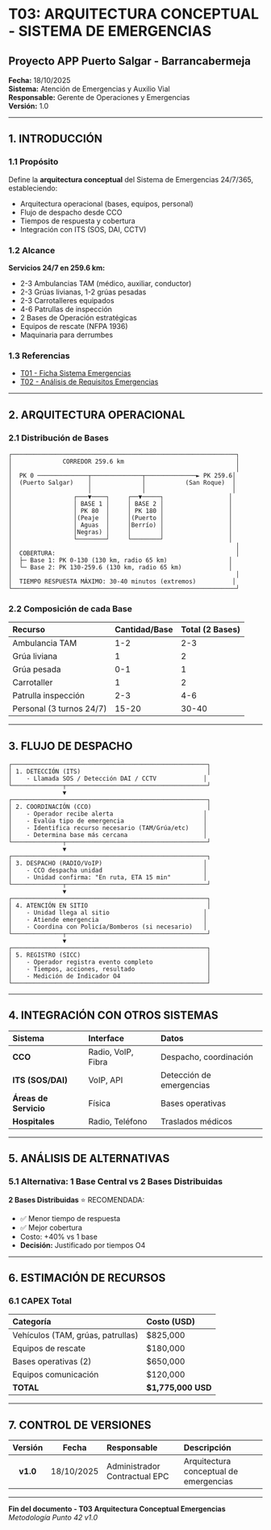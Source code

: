 # T03: ARQUITECTURA CONCEPTUAL - SISTEMA DE EMERGENCIAS
## Proyecto APP Puerto Salgar - Barrancabermeja

**Fecha:** 18/10/2025  
**Sistema:** Atención de Emergencias y Auxilio Vial  
**Responsable:** Gerente de Operaciones y Emergencias  
**Versión:** 1.0  

---

## 1. INTRODUCCIÓN

### 1.1 Propósito

Define la **arquitectura conceptual** del Sistema de Emergencias 24/7/365, estableciendo:

- Arquitectura operacional (bases, equipos, personal)
- Flujo de despacho desde CCO
- Tiempos de respuesta y cobertura
- Integración con ITS (SOS, DAI, CCTV)

### 1.2 Alcance

**Servicios 24/7 en 259.6 km:**
- 2-3 Ambulancias TAM (médico, auxiliar, conductor)
- 2-3 Grúas livianas, 1-2 grúas pesadas
- 2-3 Carrotalleres equipados
- 4-6 Patrullas de inspección
- 2 Bases de Operación estratégicas
- Equipos de rescate (NFPA 1936)
- Maquinaria para derrumbes

### 1.3 Referencias

- [T01 - Ficha Sistema Emergencias](28_T01_Ficha_Sistema_Emergencias_v1.0.md)
- [T02 - Análisis de Requisitos Emergencias](49_T02_Analisis_Requisitos_Emergencias_v1.0.md)

---

## 2. ARQUITECTURA OPERACIONAL

### 2.1 Distribución de Bases

```
┌──────────────────────────────────────────────────────────────┐
│              CORREDOR 259.6 km                               │
│                                                              │
│  PK 0 ──────────────┬──────────────┬──────────────► PK 259.6│
│  (Puerto Salgar)    │              │           (San Roque)  │
│                     │              │                        │
│                 ┌───▼────┐     ┌──▼─────┐                  │
│                 │ BASE 1 │     │ BASE 2 │                  │
│                 │ PK 80  │     │ PK 180 │                  │
│                 │(Peaje  │     │(Puerto │                  │
│                 │ Aguas  │     │Berrío) │                  │
│                 │Negras) │     │        │                  │
│                 └────────┘     └────────┘                  │
│                                                              │
│  COBERTURA:                                                  │
│  ├─ Base 1: PK 0-130 (130 km, radio 65 km)                 │
│  └─ Base 2: PK 130-259.6 (130 km, radio 65 km)             │
│                                                              │
│  TIEMPO RESPUESTA MÁXIMO: 30-40 minutos (extremos)          │
└──────────────────────────────────────────────────────────────┘
```

### 2.2 Composición de cada Base

| Recurso | Cantidad/Base | Total (2 Bases) |
|:--------|:--------------|:----------------|
| Ambulancia TAM | 1-2 | 2-3 |
| Grúa liviana | 1 | 2 |
| Grúa pesada | 0-1 | 1 |
| Carrotaller | 1 | 2 |
| Patrulla inspección | 2-3 | 4-6 |
| Personal (3 turnos 24/7) | 15-20 | 30-40 |

---

## 3. FLUJO DE DESPACHO

```
┌──────────────────────────────────────────────────────┐
│ 1. DETECCIÓN (ITS)                                   │
│    - Llamada SOS / Detección DAI / CCTV             │
└──────────────┬───────────────────────────────────────┘
               ▼
┌──────────────────────────────────────────────────────┐
│ 2. COORDINACIÓN (CCO)                                │
│    - Operador recibe alerta                         │
│    - Evalúa tipo de emergencia                      │
│    - Identifica recurso necesario (TAM/Grúa/etc)    │
│    - Determina base más cercana                     │
└──────────────┬───────────────────────────────────────┘
               ▼
┌──────────────────────────────────────────────────────┐
│ 3. DESPACHO (RADIO/VoIP)                            │
│    - CCO despacha unidad                            │
│    - Unidad confirma: "En ruta, ETA 15 min"         │
└──────────────┬───────────────────────────────────────┘
               ▼
┌──────────────────────────────────────────────────────┐
│ 4. ATENCIÓN EN SITIO                                 │
│    - Unidad llega al sitio                          │
│    - Atiende emergencia                             │
│    - Coordina con Policía/Bomberos (si necesario)   │
└──────────────┬───────────────────────────────────────┘
               ▼
┌──────────────────────────────────────────────────────┐
│ 5. REGISTRO (SICC)                                   │
│    - Operador registra evento completo               │
│    - Tiempos, acciones, resultado                    │
│    - Medición de Indicador O4                        │
└──────────────────────────────────────────────────────┘
```

---

## 4. INTEGRACIÓN CON OTROS SISTEMAS

| Sistema | Interface | Datos |
|:--------|:----------|:------|
| **CCO** | Radio, VoIP, Fibra | Despacho, coordinación |
| **ITS (SOS/DAI)** | VoIP, API | Detección de emergencias |
| **Áreas de Servicio** | Física | Bases operativas |
| **Hospitales** | Radio, Teléfono | Traslados médicos |

---

## 5. ANÁLISIS DE ALTERNATIVAS

### 5.1 Alternativa: 1 Base Central vs 2 Bases Distribuidas

**2 Bases Distribuidas** ⭐ RECOMENDADA:
- ✅ Menor tiempo de respuesta
- ✅ Mejor cobertura
- Costo: +40% vs 1 base
- **Decisión:** Justificado por tiempos O4

---

## 6. ESTIMACIÓN DE RECURSOS

### 6.1 CAPEX Total

| Categoría | Costo (USD) |
|:----------|:------------|
| Vehículos (TAM, grúas, patrullas) | $825,000 |
| Equipos de rescate | $180,000 |
| Bases operativas (2) | $650,000 |
| Equipos comunicación | $120,000 |
| **TOTAL** | **$1,775,000 USD** |

---

## 7. CONTROL DE VERSIONES

| Versión | Fecha | Responsable | Descripción |
|:---:|:---:|:---|:---|
| **v1.0** | 18/10/2025 | Administrador Contractual EPC | Arquitectura conceptual de emergencias |

---

**Fin del documento - T03 Arquitectura Conceptual Emergencias**  
*Metodología Punto 42 v1.0*

